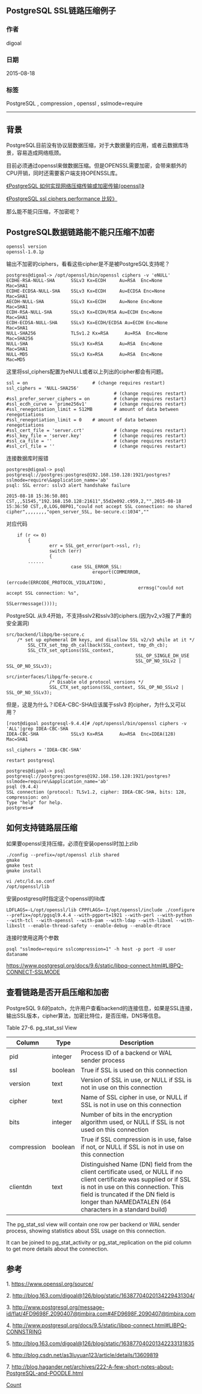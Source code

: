 ## PostgreSQL SSL链路压缩例子
                
### 作者               
digoal                
                
### 日期               
2015-08-18                    
                
### 标签              
PostgreSQL , compression , openssl , sslmode=require                                     
                
----              
                
## 背景   
PostgreSQL目前没有协议层数据压缩，对于大数据量的应用，或者云数据库场景，容易造成网络瓶颈。    
    
目前必须通过openssl来做数据压缩。但是OPENSSL需要加密，会带来额外的CPU开销，同时还需要客户端支持OPENSSL库。    
    
[《PostgreSQL 如何实现网络压缩传输或加密传输(openssl)》](../201305/20130522_01.md)    
  
[《PostgreSQL ssl ciphers performance 比较》](../201305/20130522_02.md)   
  
那么能不能只压缩，不加密呢？  
  
## PostgreSQL数据链路能不能只压缩不加密
```
openssl version   
openssl-1.0.1p  
```
   
输出不加密的ciphers，看看这些cipher是不是被PostgreSQL支持呢？  
  
```
postgres@digoal-> /opt/openssl/bin/openssl ciphers -v 'eNULL' 
ECDHE-RSA-NULL-SHA      SSLv3 Kx=ECDH     Au=RSA  Enc=None      Mac=SHA1
ECDHE-ECDSA-NULL-SHA    SSLv3 Kx=ECDH     Au=ECDSA Enc=None      Mac=SHA1
AECDH-NULL-SHA          SSLv3 Kx=ECDH     Au=None Enc=None      Mac=SHA1
ECDH-RSA-NULL-SHA       SSLv3 Kx=ECDH/RSA Au=ECDH Enc=None      Mac=SHA1
ECDH-ECDSA-NULL-SHA     SSLv3 Kx=ECDH/ECDSA Au=ECDH Enc=None      Mac=SHA1
NULL-SHA256             TLSv1.2 Kx=RSA      Au=RSA  Enc=None      Mac=SHA256
NULL-SHA                SSLv3 Kx=RSA      Au=RSA  Enc=None      Mac=SHA1
NULL-MD5                SSLv3 Kx=RSA      Au=RSA  Enc=None      Mac=MD5
```
  
这里将ssl_ciphers配置为eNULL或者以上列出的cipher都会有问题。    
  
```
ssl = on                        # (change requires restart)
ssl_ciphers = 'NULL-SHA256'
                                        # (change requires restart)
#ssl_prefer_server_ciphers = on         # (change requires restart)
#ssl_ecdh_curve = 'prime256v1'          # (change requires restart)
#ssl_renegotiation_limit = 512MB        # amount of data between renegotiations
#ssl_renegotiation_limit = 0    # amount of data between renegotiations
#ssl_cert_file = 'server.crt'           # (change requires restart)
#ssl_key_file = 'server.key'            # (change requires restart)
#ssl_ca_file = ''                       # (change requires restart)
#ssl_crl_file = ''                      # (change requires restart)
```
  
连接数据库时报错  
  
```
postgres@digoal-> psql postgresql://postgres:postgres@192.168.150.128:1921/postgres?sslmode=require\&application_name='ab'
psql: SSL error: sslv3 alert handshake failure

2015-08-18 15:36:50.801 CST,,,51545,"192.168.150.128:21611",55d2e092.c959,2,"",2015-08-18 15:36:50 CST,,0,LOG,08P01,"could not accept SSL connection: no shared cipher",,,,,,,,"open_server_SSL, be-secure.c:1034",""
```
  
对应代码   
  
```
	if (r <= 0)
        {
                err = SSL_get_error(port->ssl, r);
                switch (err)
                {
		......
                        case SSL_ERROR_SSL:
                                ereport(COMMERROR,
                                                (errcode(ERRCODE_PROTOCOL_VIOLATION),
                                                 errmsg("could not accept SSL connection: %s",
                                                                SSLerrmessage())));
```
  
PostgreSQL 从9.4开始，不支持sslv2和sslv3的ciphers.(因为v2,v3报了严重的安全漏洞)  
  
```
src/backend/libpq/be-secure.c
    /* set up ephemeral DH keys, and disallow SSL v2/v3 while at it */
        SSL_CTX_set_tmp_dh_callback(SSL_context, tmp_dh_cb);
        SSL_CTX_set_options(SSL_context,
                                                SSL_OP_SINGLE_DH_USE
                                                SSL_OP_NO_SSLv2 | SSL_OP_NO_SSLv3);

src/interfaces/libpq/fe-secure.c
                /* Disable old protocol versions */
                SSL_CTX_set_options(SSL_context, SSL_OP_NO_SSLv2 | SSL_OP_NO_SSLv3);
```
  
但是，这是为什么？IDEA-CBC-SHA应该属于sslv3 的cipher，为什么又可以用？  
  
```
[root@digoal postgresql-9.4.4]# /opt/openssl/bin/openssl ciphers -v 'ALL'|grep IDEA-CBC-SHA
IDEA-CBC-SHA            SSLv3 Kx=RSA      Au=RSA  Enc=IDEA(128) Mac=SHA1

ssl_ciphers = 'IDEA-CBC-SHA'

restart postgresql 

postgres@digoal-> psql postgresql://postgres:postgres@192.168.150.128:1921/postgres?sslmode=require\&application_name='ab'
psql (9.4.4)
SSL connection (protocol: TLSv1.2, cipher: IDEA-CBC-SHA, bits: 128, compression: on)
Type "help" for help.
postgres=# 
```
  
## 如何支持链路层压缩  
如果要openssl支持压缩，必须在安装openssl时加上zlib    
  
```
./config --prefix=/opt/openssl zlib shared
gmake
gmake test
gmake install

vi /etc/ld.so.conf
/opt/openssl/lib
```
  
安装postgresql时指定这个openssl的lib库  
  
```
LDFLAGS=-L/opt/openssl/lib CPPFLAGS=-I/opt/openssl/include ./configure --prefix=/opt/pgsql9.4.4 --with-pgport=1921 --with-perl --with-python --with-tcl --with-openssl --with-pam --with-ldap --with-libxml --with-libxslt --enable-thread-safety --enable-debug --enable-dtrace
```
  
连接时使用这两个参数  
  
```
psql "sslmode=require sslcompression=1" -h host -p port -U user dataname
```
  
https://www.postgresql.org/docs/9.6/static/libpq-connect.html#LIBPQ-CONNECT-SSLMODE   
  
## 查看链路是否开启压缩和加密
PostgreSQL 9.6的patch，允许用户查看backend的连接信息，如果是SSL连接，输出SSL版本，cipher算法，加密比特位，是否压缩，DNS等信息。  
  
Table 27-6. pg_stat_ssl View  
  
Column|	Type|	Description
---|---|---
pid|	integer|	Process ID of a backend or WAL sender process
ssl|	boolean|	True if SSL is used on this connection
version|	text|	Version of SSL in use, or NULL if SSL is not in use on this connection
cipher|	text|	Name of SSL cipher in use, or NULL if SSL is not in use on this connection
bits|	integer|	Number of bits in the encryption algorithm used, or NULL if SSL is not used on this connection
compression|	boolean|	True if SSL compression is in use, false if not, or NULL if SSL is not in use on this connection
clientdn|	text|	Distinguished Name (DN) field from the client certificate used, or NULL if no client certificate was supplied or if SSL is not in use on this connection. This field is truncated if the DN field is longer than NAMEDATALEN (64 characters in a standard build)
  
The pg_stat_ssl view will contain one row per backend or WAL sender process, showing statistics about SSL usage on this connection.   
  
It can be joined to pg_stat_activity or pg_stat_replication on the pid column to get more details about the connection.  
  
## 参考
1\. https://www.openssl.org/source/  
  
2\. http://blog.163.com/digoal@126/blog/static/16387704020134229431304/    
  
3\. http://www.postgresql.org/message-id/flat/4FD9698F.2090407@timbira.com#4FD9698F.2090407@timbira.com  
  
4\. http://www.postgresql.org/docs/9.5/static/libpq-connect.html#LIBPQ-CONNSTRING  
  
5\. http://blog.163.com/digoal@126/blog/static/163877040201342233131835  
  
6\. http://blog.csdn.net/as3luyuan123/article/details/13609819  
  
7\. http://blog.hagander.net/archives/222-A-few-short-notes-about-PostgreSQL-and-POODLE.html  
         
[Count](http://info.flagcounter.com/h9V1)            
        
